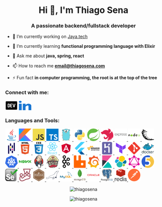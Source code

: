 <h1 align="center">Hi 👋, I'm Thiago Sena</h1>
<h3 align="center">A passionate backend/fullstack developer</h3>

- 🔭 I’m currently working on [Jaya.tech](jaya.tech)

- 🌱 I’m currently learning **functional programming language with Elixir**

- 💬 Ask me about **java, spring, react**

- 📫 How to reach me **email@thiagosena.com**

- ⚡ Fun fact **in computer programming, the root is at the top of the tree**

<h3 align="left">Connect with me:</h3>
<p align="left">
<a href="https://dev.to/thiagosena" target="blank"><img align="center" src="assets/devto.png" alt="thiagosena" height="30" width="40" /></a>
<a href="https://linkedin.com/in/thiagodev" target="blank"><img align="center" src="assets/linked-in-alt.svg" alt="thiagodev" height="30" width="40" /></a>
</p>

<h3 align="left">Languages and Tools:</h3>
<p align="left"> 
<!-- LANGUAGE -->
    <!-- java -->
    <a href="https://www.java.com" target="_blank" rel="noreferrer">
        <img src="assets/java-original.svg" alt="java" width="40" height="40"/>
    </a>
    <!-- kotlin -->
    <a href="https://kotlinlang.org" target="_blank" rel="noreferrer">
        <img src="assets/kotlinlang-icon.svg" alt="kotlin" width="40" height="40"/>
    </a>
    <!-- javascript -->
    <a href="https://developer.mozilla.org/en-US/docs/Web/JavaScript" target="_blank" rel="noreferrer">
        <img src="assets/javascript-original.svg" alt="javascript" width="40" height="40"/>
    </a>
    <!-- typescript -->
    <a href="https://www.typescriptlang.org/" target="_blank" rel="noreferrer">
            <img src="assets/typescript-original.svg" alt="typescript" width="40" height="40"/>
    </a>
    <!-- golang -->
    <a href="https://golang.org" target="_blank" rel="noreferrer">
	<img src="assets/go-original.svg" alt="go" width="40" height="40"/>
    </a>
    <!-- python -->
    <a href="https://www.python.org" target="_blank" rel="noreferrer">
        <img src="assets/python-original.svg" alt="python" width="40" height="40"/>
    </a>
    <!-- FRAMEWORKS -->
    <!-- spring -->
    <a href="https://spring.io/" target="_blank" rel="noreferrer">
        <img src="assets/springio-icon.svg" alt="spring" width="40" height="40"/>
    </a>
    <!-- nestjs -->
    <a href="https://nestjs.com/" target="_blank" rel="noreferrer">
        <img src="assets/nestjs-plain.svg" alt="nestjs" width="40" height="40"/>
    </a>
    <!-- express -->
    <a href="https://expressjs.com" target="_blank" rel="noreferrer">
        <img src="assets/express-original-wordmark.svg" alt="express" width="40" height="40"/>
    </a>
    <!-- nodejs -->
    <a href="https://nodejs.org" target="_blank" rel="noreferrer">
        <img src="assets/nodejs-original-wordmark.svg" alt="nodejs" width="40" height="40"/>
    </a>
    <!-- PYTHON -->
    <!-- flask -->
    <a href="https://flask.palletsprojects.com/" target="_blank" rel="noreferrer">
    	<img src="assets/pocoo_flask-icon.svg" alt="flask" width="40" height="40"/>
    </a>
    <!-- pandas -->
    <a href="https://pandas.pydata.org/" target="_blank" rel="noreferrer">
        <img src="assets/pandas-original.svg" alt="pandas" width="40" height="40"/>
    </a>
    <!-- FRONTEND -->
    <!-- html5 -->
    <a href="https://www.w3.org/html/" target="_blank" rel="noreferrer">
        <img src="assets/html5-original-wordmark.svg" alt="html5" width="40" height="40"/>
    </a>
    <!-- css -->
    <a href="https://www.w3schools.com/css/" target="_blank" rel="noreferrer">
        <img src="assets/css3-original-wordmark.svg" alt="css3" width="40" height="40"/>
    </a>
    <!-- react -->
    <a href="https://reactjs.org/" target="_blank" rel="noreferrer">
        <img src="assets/react-original-wordmark.svg" alt="react" width="40" height="40"/>
    </a>
    <!-- Angular -->
    <a href="https://angular.io" target="_blank" rel="noreferrer"> 
        <img src="assets/angular.svg" alt="angular" width="40" height="40"/> 
    </a>
    <!-- flutter -->
    <a href="https://flutter.dev" target="_blank" rel="noreferrer">
    	<img src="assets/flutterio-icon.svg" alt="flutter" width="40" height="40"/>
    </a>
    <!-- INFRA -->
    <!-- AWS -->
    <a href="https://aws.amazon.com" target="_blank" rel="noreferrer"> 
        <img src="assets/amazonwebservices-original-wordmark.svg" alt="aws" width="40" height="40"/> 
    </a>
    <!-- heroku -->
    <a href="https://heroku.com" target="_blank" rel="noreferrer">
	    <img src="assets/heroku-icon.svg" alt="heroku" width="40" height="40"/>
    </a>
    <!-- terraform -->
    <a href="https://www.terraform.io" target="_blank" rel="noreferrer">
    	<img src="assets/terraform.svg" alt="git" width="40" height="40"/>
    </a>
    <!-- git -->
    <a href="https://git-scm.com/" target="_blank" rel="noreferrer">
    	<img src="assets/git-scm-icon.svg" alt="git" width="40" height="40"/>
    </a>
    <!-- docker -->
    <a href="https://www.docker.com/" target="_blank" rel="noreferrer">
        <img src="assets/docker-original-wordmark.svg" alt="docker" width="40" height="40"/>
    </a>
    <!-- kubernetes -->
    <a href="https://kubernetes.io" target="_blank" rel="noreferrer">
        <img src="assets/kubernetes-icon.svg" alt="kubernetes" width="40" height="40"/>
    </a>
    <!-- nginx -->
    <a href="https://www.nginx.com" target="_blank" rel="noreferrer">
        <img src="assets/nginx-original.svg" alt="nginx" width="40" height="40"/>
    </a>
    <!-- jenkins -->
    <a href="https://www.jenkins.io" target="_blank" rel="noreferrer">
        <img src="assets/jenkins-icon.svg" alt="jenkins" width="40" height="40"/>
    </a>
    <!-- travis -->
    <a href="https://travis-ci.org" target="_blank" rel="noreferrer">
        <img src="assets/travis-ci-icon.svg" alt="travisci" width="40" height="40"/>
    </a>
    <!-- MESSAGE BROKER -->
    <!-- kafka -->
    <a href="https://kafka.apache.org/" target="_blank" rel="noreferrer">
        <img src="assets/apache_kafka-icon.svg" alt="kafka" width="40" height="40"/>
    </a>
    <!-- rabbitmq -->
    <a href="https://www.rabbitmq.com" target="_blank" rel="noreferrer">
        <img src="assets/rabbitmq-icon.svg" alt="rabbitMQ" width="40" height="40"/>
    </a>
    <!-- OBSERVABILITY -->
    <!-- grafana -->
    <a href="https://grafana.com" target="_blank" rel="noreferrer">
    	<img src="assets/grafana-icon.svg" alt="grafana" width="40" height="40"/>
    </a>
    <!-- kibana -->
    <a href="https://www.elastic.co/kibana" target="_blank" rel="noreferrer">
        <img src="assets/elasticco_kibana-icon.svg" alt="kibana" width="40" height="40"/>
    </a>
    <!-- elastic -->
    <a href="https://www.elastic.co" target="_blank" rel="noreferrer"> 
        <img src="assets/elastic-icon.svg" alt="elasticsearch" width="40" height="40"/>
    </a>
    <!-- Communications -->
    <!-- graphql -->
    <a href="https://graphql.org" target="_blank" rel="noreferrer">
    	<img src="assets/graphql-icon.svg" alt="graphql" width="40" height="40"/>
    </a>
    <!-- ##### TESTS ##### -->
    <!-- junit -->
    <a href="https://junit.org/junit5/" target="_blank" rel="noreferrer">
        <img src="assets/junit5.png" alt="selenium" width="40" height="40"/>
    </a>
    <!-- selenium -->
    <a href="https://www.selenium.dev" target="_blank" rel="noreferrer">
        <img src="assets/selenium-logo.svg" alt="selenium" width="40" height="40"/>
    </a>
    <!-- jestjs -->
    <a href="https://jestjs.io" target="_blank" rel="noreferrer">
        <img src="assets/jestjsio-icon.svg" alt="jest" width="40" height="40"/>
    </a>
    <!-- mochajs -->
    <a href="https://mochajs.org" target="_blank" rel="noreferrer">
        <img src="assets/mochajs-icon.svg" alt="mocha" width="40" height="40"/>
    </a>
    <!-- ####### DATABASES -->
    <!-- mariadb -->
    <a href="https://mariadb.org/" target="_blank" rel="noreferrer">
        <img src="assets/mariadb-icon.svg" alt="mariadb" width="40" height="40"/>
    </a>
    <!-- mysql -->
    <a href="https://www.mysql.com/" target="_blank" rel="noreferrer">
        <img src="assets/mysql-original-wordmark.svg" alt="mysql" width="40" height="40"/>
    </a>
    <!-- mongodb -->
    <a href="https://www.mongodb.com/" target="_blank" rel="noreferrer">
        <img src="assets/mongodb-original-wordmark.svg" alt="mongodb" width="40" height="40"/>
    </a>
    <!-- oracle -->
    <a href="https://www.oracle.com/" target="_blank" rel="noreferrer">
        <img src="assets/oracle-original.svg" alt="oracle" width="40" height="40"/>
    </a>
    <!-- postgres -->
    <a href="https://www.postgresql.org" target="_blank" rel="noreferrer">
        <img src="assets/postgresql-original-wordmark.svg" alt="postgresql" width="40" height="40"/>
    </a>
    <!-- redis -->
    <a href="https://redis.io" target="_blank" rel="noreferrer">
        <img src="assets/redis-original-wordmark.svg" alt="redis" width="40" height="40"/>
    </a>
    <!-- TOOLS -->
    <!-- postman -->
    <a href="https://postman.com" target="_blank" rel="noreferrer">
        <img src="assets/getpostman-icon.svg" alt="postman" width="40" height="40"/>
    </a>
</p>

<p align="center"><img src="https://github-readme-stats.vercel.app/api/top-langs?username=thiagosena&show_icons=true&locale=en&layout=compact" alt="thiagosena" /></p>

<p align="center"><img src="https://github-readme-stats.vercel.app/api?username=thiagosena&show_icons=true&locale=en" alt="thiagosena" /></p>
